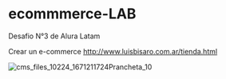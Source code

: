 # ecommmerce-LAB

Desafio N°3 de Alura Latam

Crear un e-commerce http://www.luisbisaro.com.ar/tienda.html


![cms_files_10224_1671211724Prancheta_10](https://user-images.githubusercontent.com/92165507/227746902-6dddeb27-7f5c-45cd-bba2-6657f87f8890.png)
